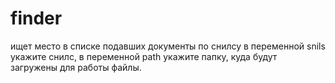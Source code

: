 # finder
ищет место в списке подавших документы по снилсу
в переменной snils укажите снилс, в переменной path укажите папку, куда будут загружены для работы файлы.

